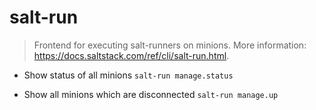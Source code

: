 # salt-run
> Frontend for executing salt-runners on minions.
> More information: <https://docs.saltstack.com/ref/cli/salt-run.html>.

- Show status of all minions
`salt-run manage.status`

- Show all minions which are disconnected
`salt-run manage.up`
